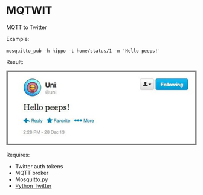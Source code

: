 # MQTWIT

MQTT to Twitter

Example:

```
mosquitto_pub -h hippo -t home/status/1 -m 'Hello peeps!'
```

Result:

![Screenshot](jmbp-783.jpg)

Requires:

* Twitter auth tokens
* MQTT broker
* Mosquitto.py 
* [Python Twitter](https://pypi.python.org/pypi/python-twitter)
